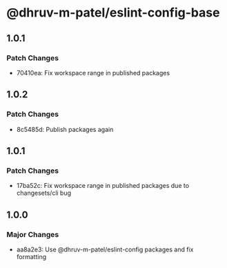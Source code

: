 # @dhruv-m-patel/eslint-config-base

## 1.0.1

### Patch Changes

- 70410ea: Fix workspace range in published packages

## 1.0.2

### Patch Changes

- 8c5485d: Publish packages again

## 1.0.1

### Patch Changes

- 17ba52c: Fix workspace range in published packages due to changesets/cli bug

## 1.0.0

### Major Changes

- aa8a2e3: Use @dhruv-m-patel/eslint-config packages and fix formatting
